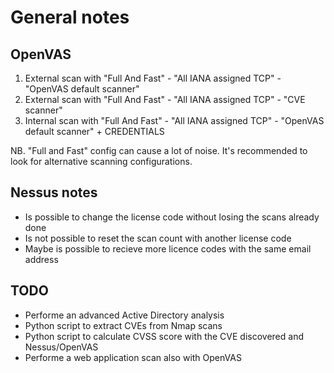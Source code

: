 # General notes

## OpenVAS
1. External scan with "Full And Fast" - "All IANA assigned TCP" - "OpenVAS default scanner"
2. External scan with "Full And Fast" - "All IANA assigned TCP" - "CVE scanner"
3. Internal scan with "Full And Fast" - "All IANA assigned TCP" - "OpenVAS default scanner" + CREDENTIALS

NB. "Full and Fast" config can cause a lot of noise. It's recommended to look for alternative scanning configurations.


## Nessus notes
- Is possible to change the license code without losing the scans already done
- Is not possible to reset the scan count with another license code
- Maybe is possible to recieve more licence codes with the same email address


## TODO
- Performe an advanced Active Directory analysis
- Python script to extract CVEs from Nmap scans
- Python script to calculate CVSS score with the CVE discovered and Nessus/OpenVAS
- Performe a web application scan also with OpenVAS